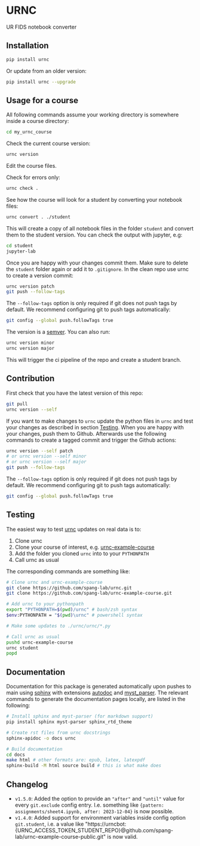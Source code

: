 # URNC

UR FIDS notebook converter

## Installation

```sh
pip install urnc
```

Or update from an older version:

```sh
pip install urnc --upgrade
```

## Usage for a course

All following commands assume your working directory is somewhere inside a course directory:

```sh
cd my_urnc_course
```

Check the current course version:

```sh
urnc version
```

Edit the course files.

Check for errors only:

```sh
urnc check .
```

See how the course will look for a student by converting your notebook files:

```sh
urnc convert . ./student
```

This will create a copy of all notebook files in the folder `student` and convert them to the student version.
You can check the output with jupyter, e.g:

```sh
cd student
jupyter-lab
```

Once you are happy with your changes commit them. Make sure to delete the `student` folder again or add it to `.gitignore`. In the clean repo use urnc to create a version commit:

```sh
urnc version patch
git push --follow-tags
```

The `--follow-tags` option is only required if git does not push tags by default. We recommend configuring git to push tags automatically:

```sh
git config --global push.followTags true
```

The version is a [semver](https://semver.org). You can also run:

```sh
urnc version minor
urnc version major
```

This will trigger the ci pipeline of the repo and create a student branch.

## Contribution

First check that you have the latest version of this repo:

```sh
git pull
urnc version --self
```

If you want to make changes to `urnc` update the python files in `urnc` and test your changes as described in section [Testing](#testing). When you are happy with your changes, push them to Github. Afterwards use the following commands to create a tagged commit and trigger the Github actions:

```sh
urnc version --self patch
# or urnc version --self minor
# or urnc version --self major
git push --follow-tags
```

The `--follow-tags` option is only required if git does not push tags by default. We recommend configuring git to push tags automatically:

```sh
git config --global push.followTags true
```

## Testing

The easiest way to test [urnc](https://github.com/spang-lab/urnc) updates on real data is to:

1. Clone urnc
2. Clone your course of interest, e.g. [urnc-example-course](https://github.com/spang-lab/urnc-example-course)
3. Add the folder you cloned `urnc` into to your `PYTHONPATH`
4. Call urnc as usual

The corresponding commands are something like:

```bash
# Clone urnc and urnc-example-course
git clone https://github.com/spang-lab/urnc.git
git clone https://github.com/spang-lab/urnc-example-course.git

# Add urnc to your pythonpath
export "PYTHONPATH=$(pwd)/urnc" # bash/zsh syntax
$env:PYTHONPATH = "$(pwd)\urnc" # powershell syntax

# Make some updates to ./urnc/urnc/*.py

# Call urnc as usual
pushd urnc-example-course
urnc student
popd
```

## Documentation

Documentation for this package is generated automatically upon pushes to main using [sphinx](https://www.sphinx-doc.org/en/master/index.html) with extensions [autodoc](https://www.sphinx-doc.org/en/master/usage/extensions/autodoc.html) and [myst_parser](https://myst-parser.readthedocs.io/en/latest/). The relevant commands to generate the documentation pages locally, are listed in the following:

```bash
# Install sphinx and myst-parser (for markdown support)
pip install sphinx myst-parser sphinx_rtd_theme

# Create rst files from urnc docstrings
sphinx-apidoc -o docs urnc

# Build documentation
cd docs
make html # other formats are: epub, latex, latexpdf
sphinx-build -M html source build # this is what make does
```

## Changelog

- `v1.5.0`: Added the option to provide an `"after"` and `"until"` value for every `git.exclude` config entry. I.e. something like `{pattern: assignments/sheet4.ipynb, after: 2023-12-04}` is now possible.
- `v1.4.0`: Added support for environment variables inside config option `git.student`, i.e. a value like "https://urncbot:{URNC_ACCESS_TOKEN_STUDENT_REPO}@github.com/spang-lab/urnc-example-course-public.git" is now valid.